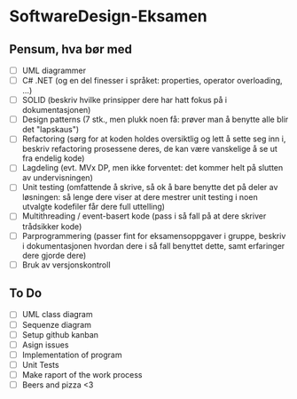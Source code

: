 # SoftwareDesign-Eksamen

## Pensum, hva bør med
* [ ] UML diagrammer
* [ ] C# .NET (og en del finesser i språket: properties, operator overloading, ...)
* [ ] SOLID (beskriv hvilke prinsipper dere har hatt fokus på i dokumentasjonen)
* [ ] Design patterns (7 stk., men plukk noen få: prøver man å benytte alle blir det "lapskaus")
* [ ] Refactoring (sørg for at koden holdes oversiktlig og lett å sette seg inn i, beskriv refactoring 
    prosessene deres, de kan være vanskelige å se ut fra endelig kode)
* [ ] Lagdeling (evt. MVx DP, men ikke forventet: det kommer helt på slutten av undervisningen)
* [ ] Unit testing (omfattende å skrive, så ok å bare benytte det på deler av løsningen: så lenge
    dere viser at dere mestrer unit testing i noen utvalgte kodefiler får dere full uttelling)
* [ ] Multithreading / event-basert kode (pass i så fall på at dere skriver trådsikker kode)
* [ ] Parprogrammering (passer fint for eksamensoppgaver i gruppe, beskriv i dokumentasjonen
    hvordan dere i så fall benyttet dette, samt erfaringer dere gjorde dere)
* [ ] Bruk av versjonskontroll

## To Do
* [ ] UML class diagram
* [ ] Sequenze diagram
* [ ] Setup github kanban
* [ ] Asign issues
* [ ] Implementation of program
* [ ] Unit Tests
* [ ] Make raport of the work process
* [ ] Beers and pizza <3
